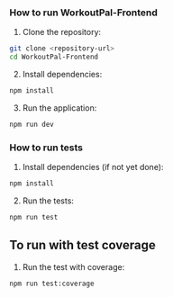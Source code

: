 ### How to run WorkoutPal-Frontend

1. Clone the repository:
```bash
git clone <repository-url>
cd WorkoutPal-Frontend
```

2. Install dependencies:
```bash
npm install
```

3. Run the application:
```bash
npm run dev
```

### How to run tests

1. Install dependencies (if not yet done):
```bash
npm install
```

2. Run the tests:
```bash
npm run test
```

## To run with test coverage

1. Run the test with coverage:
```bash
npm run test:coverage
```
